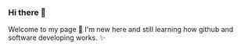 ### Hi there 👋

Welcome to my page :metal:
I'm new here and still learning how github and software developing works. :sparkles:
